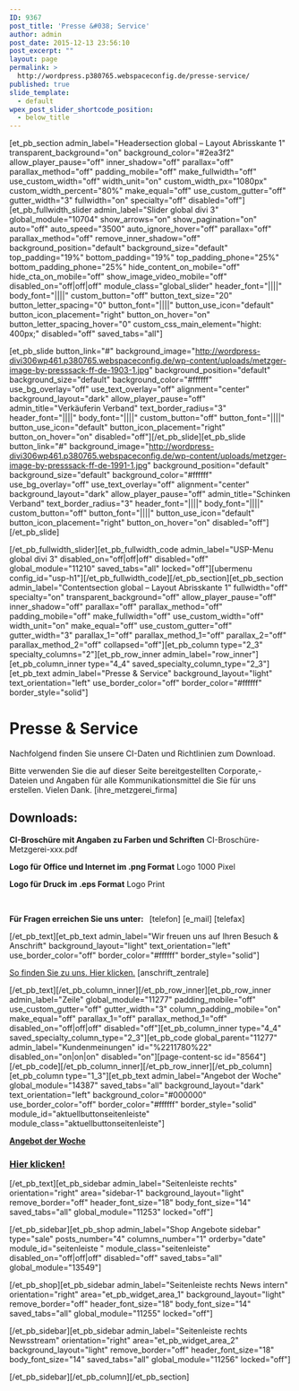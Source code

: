 ```yaml
---
ID: 9367
post_title: 'Presse &#038; Service'
author: admin
post_date: 2015-12-13 23:56:10
post_excerpt: ""
layout: page
permalink: >
  http://wordpress.p380765.webspaceconfig.de/presse-service/
published: true
slide_template:
  - default
wpex_post_slider_shortcode_position:
  - below_title
---
```

[et_pb_section admin_label="Headersection global – Layout Abrisskante 1" transparent_background="on" background_color="#2ea3f2" allow_player_pause="off" inner_shadow="off" parallax="off" parallax_method="off" padding_mobile="off" make_fullwidth="off" use_custom_width="off" width_unit="on" custom_width_px="1080px" custom_width_percent="80%" make_equal="off" use_custom_gutter="off" gutter_width="3" fullwidth="on" specialty="off" disabled="off"][et_pb_fullwidth_slider admin_label="Slider global divi 3" global_module="10704" show_arrows="on" show_pagination="on" auto="off" auto_speed="3500" auto_ignore_hover="off" parallax="off" parallax_method="off" remove_inner_shadow="off" background_position="default" background_size="default" top_padding="19%" bottom_padding="19%" top_padding_phone="25%" bottom_padding_phone="25%" hide_content_on_mobile="off" hide_cta_on_mobile="off" show_image_video_mobile="off" disabled_on="off|off|off" module_class="global_slider" header_font="||||" body_font="||||" custom_button="off" button_text_size="20" button_letter_spacing="0" button_font="||||" button_use_icon="default" button_icon_placement="right" button_on_hover="on" button_letter_spacing_hover="0" custom_css_main_element="hight: 400px;" disabled="off" saved_tabs="all"]

[et_pb_slide button_link="#" background_image="http://wordpress-divi306wp461.p380765.webspaceconfig.de/wp-content/uploads/metzger-image-by-presssack-ff-de-1903-1.jpg" background_position="default" background_size="default" background_color="#ffffff" use_bg_overlay="off" use_text_overlay="off" alignment="center" background_layout="dark" allow_player_pause="off" admin_title="Verkäuferin Verband" text_border_radius="3" header_font="||||" body_font="||||" custom_button="off" button_font="||||" button_use_icon="default" button_icon_placement="right" button_on_hover="on" disabled="off"][/et_pb_slide][et_pb_slide button_link="#" background_image="http://wordpress-divi306wp461.p380765.webspaceconfig.de/wp-content/uploads/metzger-image-by-presssack-ff-de-1991-1.jpg" background_position="default" background_size="default" background_color="#ffffff" use_bg_overlay="off" use_text_overlay="off" alignment="center" background_layout="dark" allow_player_pause="off" admin_title="Schinken Verband" text_border_radius="3" header_font="||||" body_font="||||" custom_button="off" button_font="||||" button_use_icon="default" button_icon_placement="right" button_on_hover="on" disabled="off"][/et_pb_slide]

[/et_pb_fullwidth_slider][et_pb_fullwidth_code admin_label="USP-Menu global divi 3" disabled_on="off|off|off" disabled="off" global_module="11210" saved_tabs="all" locked="off"][ubermenu config_id=&quot;usp-h1&quot;][/et_pb_fullwidth_code][/et_pb_section][et_pb_section admin_label="Contentsection global – Layout Abrisskante 1" fullwidth="off" specialty="on" transparent_background="off" allow_player_pause="off" inner_shadow="off" parallax="off" parallax_method="off" padding_mobile="off" make_fullwidth="off" use_custom_width="off" width_unit="on" make_equal="off" use_custom_gutter="off" gutter_width="3" parallax_1="off" parallax_method_1="off" parallax_2="off" parallax_method_2="off" collapsed="off"][et_pb_column type="2_3" specialty_columns="2"][et_pb_row_inner admin_label="row_inner"][et_pb_column_inner type="4_4" saved_specialty_column_type="2_3"][et_pb_text admin_label="Presse &amp; Service" background_layout="light" text_orientation="left" use_border_color="off" border_color="#ffffff" border_style="solid"]

<h1>Presse &amp; Service</h1>
Nachfolgend&nbsp;finden Sie unsere CI-Daten und Richtlinien&nbsp;zum Download.

Bitte verwenden Sie die auf dieser Seite bereitgestellten Corporate,- Dateien und Angaben für alle Kommunikationsmittel die Sie für&nbsp;uns erstellen.&nbsp;Vielen Dank.&nbsp;[ihre_metzgerei_firma]
<h2>Downloads:</h2>
<strong>CI-Broschüre mit Angaben zu Farben und Schriften</strong>
CI-Broschüre-Metzgerei-xxx.pdf

<strong>Logo für Office und Internet im .png Format</strong>
Logo 1000 Pixel

<strong>Logo für Druck im .eps Format</strong>
Logo Print

&nbsp;

<strong>Für Fragen erreichen Sie uns unter:&nbsp;&nbsp;</strong>
[telefon]
[e_mail]
[telefax]

[/et_pb_text][et_pb_text admin_label="Wir freuen uns auf Ihren Besuch &amp; Anschrift" background_layout="light" text_orientation="left" use_border_color="off" border_color="#ffffff" border_style="solid"]

<a href="/kontakt/">So finden Sie zu uns. Hier klicken.</a> [anschrift_zentrale]

[/et_pb_text][/et_pb_column_inner][/et_pb_row_inner][et_pb_row_inner admin_label="Zeile" global_module="11277" padding_mobile="off" use_custom_gutter="off" gutter_width="3" column_padding_mobile="on" make_equal="off" parallax_1="off" parallax_method_1="off" disabled_on="off|off|off" disabled="off"][et_pb_column_inner type="4_4" saved_specialty_column_type="2_3"][et_pb_code global_parent="11277" admin_label="Kundenmeinungen" id="%2211780%22" disabled_on="on|on|on" disabled="on"][page-content-sc id=&quot;8564&quot;][/et_pb_code][/et_pb_column_inner][/et_pb_row_inner][/et_pb_column][et_pb_column type="1_3"][et_pb_text admin_label="Angebot der Woche" global_module="14387" saved_tabs="all" background_layout="dark" text_orientation="left" background_color="#000000" use_border_color="off" border_color="#ffffff" border_style="solid" module_id="aktuellbuttonseitenleiste" module_class="aktuellbuttonseitenleiste"]

<a href="/angebot3/"><strong>Angebot der Woche</strong></a>
<h3><a href="/angebot3/"><strong>Hier klicken!</strong></a></h3>

[/et_pb_text][et_pb_sidebar admin_label="Seitenleiste rechts" orientation="right" area="sidebar-1" background_layout="light" remove_border="off" header_font_size="18" body_font_size="14" saved_tabs="all" global_module="11253" locked="off"]



[/et_pb_sidebar][et_pb_shop admin_label="Shop Angebote sidebar" type="sale" posts_number="4" columns_number="1" orderby="date" module_id="seitenleiste " module_class="seitenleiste" disabled_on="off|off|off" disabled="off" saved_tabs="all" global_module="13549"]



[/et_pb_shop][et_pb_sidebar admin_label="Seitenleiste rechts News intern" orientation="right" area="et_pb_widget_area_1" background_layout="light" remove_border="off" header_font_size="18" body_font_size="14" saved_tabs="all" global_module="11255" locked="off"]



[/et_pb_sidebar][et_pb_sidebar admin_label="Seitenleiste rechts Newsstream" orientation="right" area="et_pb_widget_area_2" background_layout="light" remove_border="off" header_font_size="18" body_font_size="14" saved_tabs="all" global_module="11256" locked="off"]



[/et_pb_sidebar][/et_pb_column][/et_pb_section]